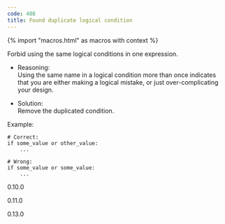 ```yaml
---
code: 408
title: Found duplicate logical condition
---
```


{% import "macros.html" as macros with context %}

Forbid using the same logical conditions in one expression.

  - Reasoning:  
    Using the same name in a logical condition more than once indicates
    that you are either making a logical mistake, or just
    over-complicating your design.

  - Solution:  
    Remove the duplicated condition.

Example:

    # Correct:
    if some_value or other_value:
        ...
    
    # Wrong:
    if some_value or some_value:
        ...

<div class="versionadded">

0.10.0

</div>

<div class="versionchanged">

0.11.0

</div>

<div class="versionchanged">

0.13.0

</div>